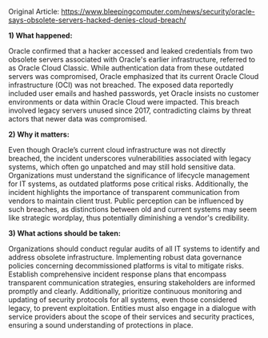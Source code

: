 Original Article: https://www.bleepingcomputer.com/news/security/oracle-says-obsolete-servers-hacked-denies-cloud-breach/

**1) What happened:**

Oracle confirmed that a hacker accessed and leaked credentials from two obsolete servers associated with Oracle's earlier infrastructure, referred to as Oracle Cloud Classic. While authentication data from these outdated servers was compromised, Oracle emphasized that its current Oracle Cloud infrastructure (OCI) was not breached. The exposed data reportedly included user emails and hashed passwords, yet Oracle insists no customer environments or data within Oracle Cloud were impacted. This breach involved legacy servers unused since 2017, contradicting claims by threat actors that newer data was compromised.

**2) Why it matters:**

Even though Oracle’s current cloud infrastructure was not directly breached, the incident underscores vulnerabilities associated with legacy systems, which often go unpatched and may still hold sensitive data. Organizations must understand the significance of lifecycle management for IT systems, as outdated platforms pose critical risks. Additionally, the incident highlights the importance of transparent communication from vendors to maintain client trust. Public perception can be influenced by such breaches, as distinctions between old and current systems may seem like strategic wordplay, thus potentially diminishing a vendor's credibility.

**3) What actions should be taken:**

Organizations should conduct regular audits of all IT systems to identify and address obsolete infrastructure. Implementing robust data governance policies concerning decommissioned platforms is vital to mitigate risks. Establish comprehensive incident response plans that encompass transparent communication strategies, ensuring stakeholders are informed promptly and clearly. Additionally, prioritize continuous monitoring and updating of security protocols for all systems, even those considered legacy, to prevent exploitation. Entities must also engage in a dialogue with service providers about the scope of their services and security practices, ensuring a sound understanding of protections in place.